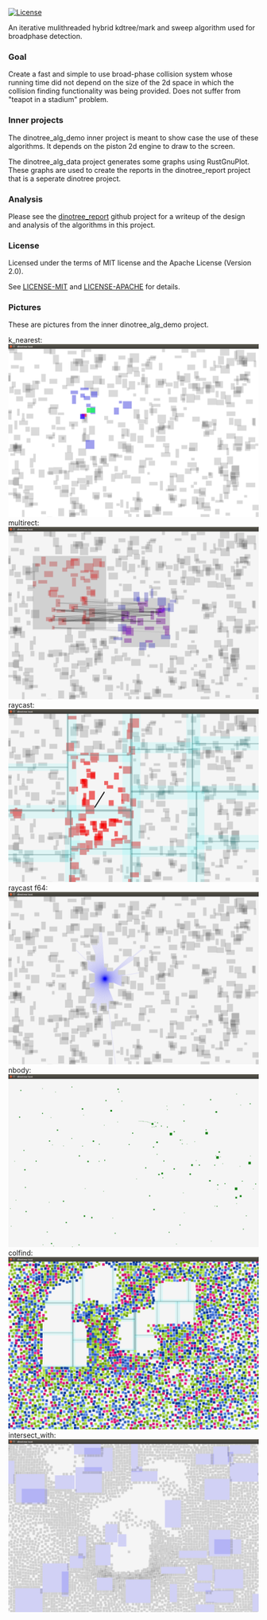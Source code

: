 [![License](https://img.shields.io/badge/license-MIT%2FApache--2.0-blue.svg)](https://github.com/tiby312/collie)

An iterative mulithreaded hybrid kdtree/mark and sweep algorithm used for broadphase detection.


### Goal

Create a fast and simple to use broad-phase collision system whose running time did not depend on the size of the 2d space
in which the collision finding functionality was being provided. Does not suffer from "teapot in a stadium" problem.

### Inner projects

The dinotree_alg_demo inner project is meant to show case the use of these algorithms. It depends on the piston 2d engine to draw to the screen. 

The dinotree_alg_data project generates some graphs using RustGnuPlot. These graphs are used to create the reports in the dinotree_report project that is a seperate dinotree project.

### Analysis

Please see the [dinotree_report](https://github.com/tiby312/dinotree_report) github project for a writeup of the design and analysis of the algorithms in this project.


### License

Licensed under the terms of MIT license and the Apache License (Version 2.0).

See [LICENSE-MIT](LICENSE-MIT) and [LICENSE-APACHE](LICENSE-APACHE) for details.


### Pictures

These are pictures from the inner dinotree_alg_demo project.    

k_nearest:      
![chart](https://github.com/tiby312/dinotree_report/blob/master/pictures/pic1.png)
multirect:
![chart](https://github.com/tiby312/dinotree_report/blob/master/pictures/pic2.png)
raycast:
![chart](https://github.com/tiby312/dinotree_report/blob/master/pictures/pic3.png)
raycast f64:
![chart](https://github.com/tiby312/dinotree_report/blob/master/pictures/pic4.png)
nbody:
![chart](https://github.com/tiby312/dinotree_report/blob/master/pictures/pic5.png)
colfind:
![chart](https://github.com/tiby312/dinotree_report/blob/master/pictures/pic6.png)
intersect_with:
![chart](https://github.com/tiby312/dinotree_report/blob/master/pictures/pic7.png)
